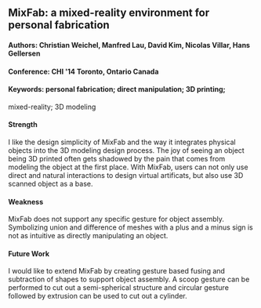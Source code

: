 ## MixFab: a mixed-reality environment for personal fabrication

#### Authors: Christian Weichel, Manfred Lau, David Kim, Nicolas Villar, Hans Gellersen
#### Conference: CHI '14 Toronto, Ontario Canada
#### Keywords: personal fabrication; direct manipulation; 3D printing;
mixed-reality; 3D modeling

#### Strength
I like the design simplicity of MixFab and the way it integrates physical objects into the 3D modeling design process. The joy of seeing an object being 3D printed often gets shadowed by the pain that comes from modeling the object at the first place. With MixFab, users can not only use direct and natural interactions to design virtual artificats, but also use 3D scanned object as a base.

#### Weakness
MixFab does not support any specific gesture for object assembly. Symbolizing union and difference of meshes with a plus and a minus sign is not as intuitive as directly manipulating an object.

#### Future Work
I would like to extend MixFab by creating gesture based fusing and subtraction of shapes to support object assembly. A scoop gesture can be performed to cut out a semi-spherical structure and circular gesture followed by extrusion can be used to cut out a cylinder.
